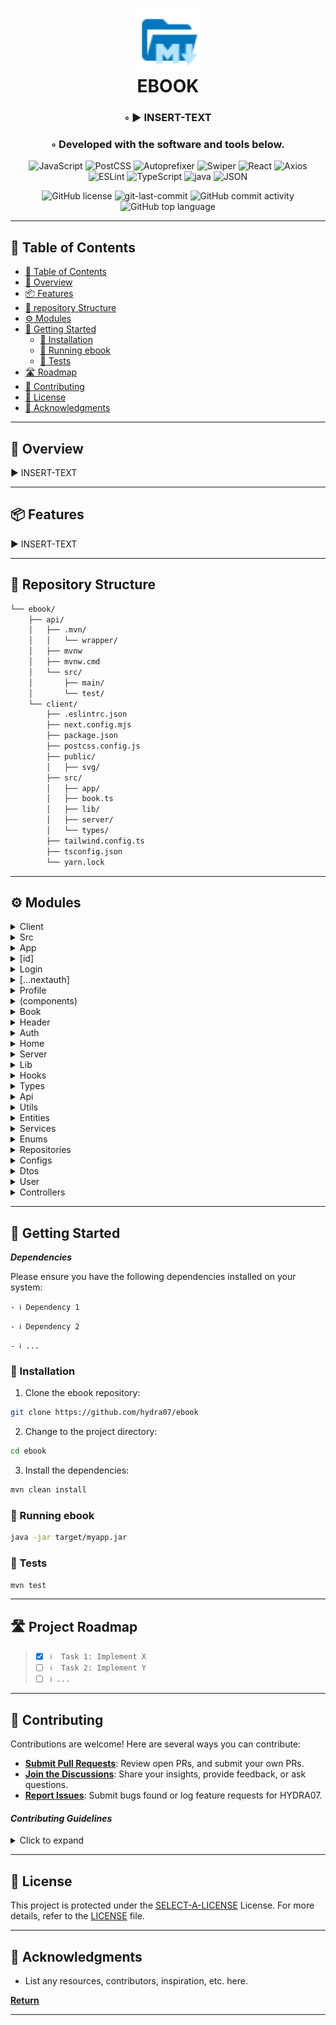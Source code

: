 <div align="center">
<h1 align="center">
<img src="https://raw.githubusercontent.com/PKief/vscode-material-icon-theme/ec559a9f6bfd399b82bb44393651661b08aaf7ba/icons/folder-markdown-open.svg" width="100" />
<br>EBOOK</h1>
<h3>◦ ► INSERT-TEXT</h3>
<h3>◦ Developed with the software and tools below.</h3>

<p align="center">
<img src="https://img.shields.io/badge/JavaScript-F7DF1E.svg?style=flat-square&logo=JavaScript&logoColor=black" alt="JavaScript" />
<img src="https://img.shields.io/badge/PostCSS-DD3A0A.svg?style=flat-square&logo=PostCSS&logoColor=white" alt="PostCSS" />
<img src="https://img.shields.io/badge/Autoprefixer-DD3735.svg?style=flat-square&logo=Autoprefixer&logoColor=white" alt="Autoprefixer" />
<img src="https://img.shields.io/badge/Swiper-6332F6.svg?style=flat-square&logo=Swiper&logoColor=white" alt="Swiper" />
<img src="https://img.shields.io/badge/React-61DAFB.svg?style=flat-square&logo=React&logoColor=black" alt="React" />

<img src="https://img.shields.io/badge/Axios-5A29E4.svg?style=flat-square&logo=Axios&logoColor=white" alt="Axios" />
<img src="https://img.shields.io/badge/ESLint-4B32C3.svg?style=flat-square&logo=ESLint&logoColor=white" alt="ESLint" />
<img src="https://img.shields.io/badge/TypeScript-3178C6.svg?style=flat-square&logo=TypeScript&logoColor=white" alt="TypeScript" />
<img src="https://img.shields.io/badge/java-%23ED8B00.svg?style=flat-square&logo=openjdk&logoColor=white" alt="java" />
<img src="https://img.shields.io/badge/JSON-000000.svg?style=flat-square&logo=JSON&logoColor=white" alt="JSON" />
</p>
<img src="https://img.shields.io/github/license/hydra07/ebook?style=flat-square&color=5D6D7E" alt="GitHub license" />
<img src="https://img.shields.io/github/last-commit/hydra07/ebook?style=flat-square&color=5D6D7E" alt="git-last-commit" />
<img src="https://img.shields.io/github/commit-activity/m/hydra07/ebook?style=flat-square&color=5D6D7E" alt="GitHub commit activity" />
<img src="https://img.shields.io/github/languages/top/hydra07/ebook?style=flat-square&color=5D6D7E" alt="GitHub top language" />
</div>

---

## 📖 Table of Contents
- [📖 Table of Contents](#-table-of-contents)
- [📍 Overview](#-overview)
- [📦 Features](#-features)
- [📂 repository Structure](#-repository-structure)
- [⚙️ Modules](#modules)
- [🚀 Getting Started](#-getting-started)
    - [🔧 Installation](#-installation)
    - [🤖 Running ebook](#-running-ebook)
    - [🧪 Tests](#-tests)
- [🛣 Roadmap](#-roadmap)
- [🤝 Contributing](#-contributing)
- [📄 License](#-license)
- [👏 Acknowledgments](#-acknowledgments)

---


## 📍 Overview

► INSERT-TEXT

---

## 📦 Features

► INSERT-TEXT

---


## 📂 Repository Structure

```sh
└── ebook/
    ├── api/
    │   ├── .mvn/
    │   │   └── wrapper/
    │   ├── mvnw
    │   ├── mvnw.cmd
    │   └── src/
    │       ├── main/
    │       └── test/
    └── client/
        ├── .eslintrc.json
        ├── next.config.mjs
        ├── package.json
        ├── postcss.config.js
        ├── public/
        │   ├── svg/
        ├── src/
        │   ├── app/
        │   ├── book.ts
        │   ├── lib/
        │   ├── server/
        │   └── types/
        ├── tailwind.config.ts
        ├── tsconfig.json
        └── yarn.lock

```

---


## ⚙️ Modules

<details closed><summary>Client</summary>

| File                                                                                       | Summary       |
| ---                                                                                        | ---           |
| [.eslintrc.json](https://github.com/hydra07/ebook/blob/main/client/.eslintrc.json)         | ► INSERT-TEXT |
| [yarn.lock](https://github.com/hydra07/ebook/blob/main/client/yarn.lock)                   | ► INSERT-TEXT |
| [tailwind.config.ts](https://github.com/hydra07/ebook/blob/main/client/tailwind.config.ts) | ► INSERT-TEXT |
| [tsconfig.json](https://github.com/hydra07/ebook/blob/main/client/tsconfig.json)           | ► INSERT-TEXT |
| [postcss.config.js](https://github.com/hydra07/ebook/blob/main/client/postcss.config.js)   | ► INSERT-TEXT |
| [next.config.mjs](https://github.com/hydra07/ebook/blob/main/client/next.config.mjs)       | ► INSERT-TEXT |
| [package.json](https://github.com/hydra07/ebook/blob/main/client/package.json)             | ► INSERT-TEXT |

</details>

<details closed><summary>Src</summary>

| File                                                                     | Summary       |
| ---                                                                      | ---           |
| [book.ts](https://github.com/hydra07/ebook/blob/main/client/src/book.ts) | ► INSERT-TEXT |

</details>

<details closed><summary>App</summary>

| File                                                                                 | Summary       |
| ---                                                                                  | ---           |
| [page.tsx](https://github.com/hydra07/ebook/blob/main/client/src/app/page.tsx)       | ► INSERT-TEXT |
| [globals.css](https://github.com/hydra07/ebook/blob/main/client/src/app/globals.css) | ► INSERT-TEXT |
| [layout.tsx](https://github.com/hydra07/ebook/blob/main/client/src/app/layout.tsx)   | ► INSERT-TEXT |

</details>

<details closed><summary>[id]</summary>

| File                                                                                           | Summary       |
| ---                                                                                            | ---           |
| [page.tsx](https://github.com/hydra07/ebook/blob/main/client/src/app/bookdetail/[id]/page.tsx) | ► INSERT-TEXT |

</details>

<details closed><summary>Login</summary>

| File                                                                                     | Summary       |
| ---                                                                                      | ---           |
| [route.ts](https://github.com/hydra07/ebook/blob/main/client/src/app/api/login/route.ts) | ► INSERT-TEXT |

</details>

<details closed><summary>[...nextauth]</summary>

| File                                                                                                  | Summary       |
| ---                                                                                                   | ---           |
| [route.ts](https://github.com/hydra07/ebook/blob/main/client/src/app/api/auth/[...nextauth]/route.ts) | ► INSERT-TEXT |

</details>

<details closed><summary>Profile</summary>

| File                                                                                   | Summary       |
| ---                                                                                    | ---           |
| [page.tsx](https://github.com/hydra07/ebook/blob/main/client/src/app/profile/page.tsx) | ► INSERT-TEXT |

</details>

<details closed><summary>(components)</summary>

| File                                                                                                            | Summary       |
| ---                                                                                                             | ---           |
| [SessionWrapper.tsx](https://github.com/hydra07/ebook/blob/main/client/src/app/(components)/SessionWrapper.tsx) | ► INSERT-TEXT |

</details>

<details closed><summary>Book</summary>

| File                                                                                                                     | Summary       |
| ---                                                                                                                      | ---           |
| [RatingBar.tsx](https://github.com/hydra07/ebook/blob/main/client/src/app/(components)/book/RatingBar.tsx)               | ► INSERT-TEXT |
| [BookDescriptions.tsx](https://github.com/hydra07/ebook/blob/main/client/src/app/(components)/book/BookDescriptions.tsx) | ► INSERT-TEXT |
| [Rating.tsx](https://github.com/hydra07/ebook/blob/main/client/src/app/(components)/book/Rating.tsx)                     | ► INSERT-TEXT |
| [BookImage.tsx](https://github.com/hydra07/ebook/blob/main/client/src/app/(components)/book/BookImage.tsx)               | ► INSERT-TEXT |
| [TypeDTO.java](https://github.com/hydra07/ebook/blob/main/api/src/main/java/com/restfull/api/dtos/book/TypeDTO.java)     | ► INSERT-TEXT |
| [BookDTO.java](https://github.com/hydra07/ebook/blob/main/api/src/main/java/com/restfull/api/dtos/book/BookDTO.java)     | ► INSERT-TEXT |

</details>

<details closed><summary>Header</summary>

| File                                                                                                           | Summary       |
| ---                                                                                                            | ---           |
| [index.tsx](https://github.com/hydra07/ebook/blob/main/client/src/app/(components)/header/index.tsx)           | ► INSERT-TEXT |
| [Search.tsx](https://github.com/hydra07/ebook/blob/main/client/src/app/(components)/header/Search.tsx)         | ► INSERT-TEXT |
| [User.tsx](https://github.com/hydra07/ebook/blob/main/client/src/app/(components)/header/User.tsx)             | ► INSERT-TEXT |
| [AuthButton.tsx](https://github.com/hydra07/ebook/blob/main/client/src/app/(components)/header/AuthButton.tsx) | ► INSERT-TEXT |

</details>

<details closed><summary>Auth</summary>

| File                                                                                                                                       | Summary       |
| ---                                                                                                                                        | ---           |
| [Register.tsx](https://github.com/hydra07/ebook/blob/main/client/src/app/(components)/auth/Register.tsx)                                   | ► INSERT-TEXT |
| [Login.tsx](https://github.com/hydra07/ebook/blob/main/client/src/app/(components)/auth/Login.tsx)                                         | ► INSERT-TEXT |
| [Google.tsx](https://github.com/hydra07/ebook/blob/main/client/src/app/(components)/auth/Google.tsx)                                       | ► INSERT-TEXT |
| [AuthRequestDTO.java](https://github.com/hydra07/ebook/blob/main/api/src/main/java/com/restfull/api/dtos/auth/AuthRequestDTO.java)         | ► INSERT-TEXT |
| [RegisterRequestDTO.java](https://github.com/hydra07/ebook/blob/main/api/src/main/java/com/restfull/api/dtos/auth/RegisterRequestDTO.java) | ► INSERT-TEXT |
| [AuthDTO.java](https://github.com/hydra07/ebook/blob/main/api/src/main/java/com/restfull/api/dtos/auth/AuthDTO.java)                       | ► INSERT-TEXT |
| [GoogleRequestDTO.java](https://github.com/hydra07/ebook/blob/main/api/src/main/java/com/restfull/api/dtos/auth/GoogleRequestDTO.java)     | ► INSERT-TEXT |
| [AuthResponseDTO.java](https://github.com/hydra07/ebook/blob/main/api/src/main/java/com/restfull/api/dtos/auth/AuthResponseDTO.java)       | ► INSERT-TEXT |

</details>

<details closed><summary>Home</summary>

| File                                                                                                     | Summary       |
| ---                                                                                                      | ---           |
| [TypeBook.tsx](https://github.com/hydra07/ebook/blob/main/client/src/app/(components)/home/TypeBook.tsx) | ► INSERT-TEXT |
| [BookCard.tsx](https://github.com/hydra07/ebook/blob/main/client/src/app/(components)/home/BookCard.tsx) | ► INSERT-TEXT |

</details>

<details closed><summary>Server</summary>

| File                                                                            | Summary       |
| ---                                                                             | ---           |
| [auth.ts](https://github.com/hydra07/ebook/blob/main/client/src/server/auth.ts) | ► INSERT-TEXT |

</details>

<details closed><summary>Lib</summary>

| File                                                                           | Summary       |
| ---                                                                            | ---           |
| [axios.ts](https://github.com/hydra07/ebook/blob/main/client/src/lib/axios.ts) | ► INSERT-TEXT |

</details>

<details closed><summary>Hooks</summary>

| File                                                                                                     | Summary       |
| ---                                                                                                      | ---           |
| [useAxiosAuth.ts](https://github.com/hydra07/ebook/blob/main/client/src/lib/hooks/useAxiosAuth.ts)       | ► INSERT-TEXT |
| [useRefreshToken.ts](https://github.com/hydra07/ebook/blob/main/client/src/lib/hooks/useRefreshToken.ts) | ► INSERT-TEXT |

</details>

<details closed><summary>Types</summary>

| File                                                                                         | Summary       |
| ---                                                                                          | ---           |
| [next-auth.d.ts](https://github.com/hydra07/ebook/blob/main/client/src/types/next-auth.d.ts) | ► INSERT-TEXT |

</details>

<details closed><summary>Api</summary>

| File                                                                                                                               | Summary       |
| ---                                                                                                                                | ---           |
| [mvnw](https://github.com/hydra07/ebook/blob/main/api/mvnw)                                                                        | ► INSERT-TEXT |
| [mvnw.cmd](https://github.com/hydra07/ebook/blob/main/api/mvnw.cmd)                                                                | ► INSERT-TEXT |
| [ApiApplication.java](https://github.com/hydra07/ebook/blob/main/api/src/main/java/com/restfull/api/ApiApplication.java)           | ► INSERT-TEXT |
| [ApiApplicationTests.java](https://github.com/hydra07/ebook/blob/main/api/src/test/java/com/restfull/api/ApiApplicationTests.java) | ► INSERT-TEXT |

</details>

<details closed><summary>Utils</summary>

| File                                                                                                                                       | Summary       |
| ---                                                                                                                                        | ---           |
| [DuplicationException.java](https://github.com/hydra07/ebook/blob/main/api/src/main/java/com/restfull/api/utils/DuplicationException.java) | ► INSERT-TEXT |
| [NotFoundException.java](https://github.com/hydra07/ebook/blob/main/api/src/main/java/com/restfull/api/utils/NotFoundException.java)       | ► INSERT-TEXT |
| [Hashed.java](https://github.com/hydra07/ebook/blob/main/api/src/main/java/com/restfull/api/utils/Hashed.java)                             | ► INSERT-TEXT |

</details>

<details closed><summary>Entities</summary>

| File                                                                                                              | Summary       |
| ---                                                                                                               | ---           |
| [User.java](https://github.com/hydra07/ebook/blob/main/api/src/main/java/com/restfull/api/entities/User.java)     | ► INSERT-TEXT |
| [Type.java](https://github.com/hydra07/ebook/blob/main/api/src/main/java/com/restfull/api/entities/Type.java)     | ► INSERT-TEXT |
| [Image.java](https://github.com/hydra07/ebook/blob/main/api/src/main/java/com/restfull/api/entities/Image.java)   | ► INSERT-TEXT |
| [Book.java](https://github.com/hydra07/ebook/blob/main/api/src/main/java/com/restfull/api/entities/Book.java)     | ► INSERT-TEXT |
| [Follow.java](https://github.com/hydra07/ebook/blob/main/api/src/main/java/com/restfull/api/entities/Follow.java) | ► INSERT-TEXT |

</details>

<details closed><summary>Services</summary>

| File                                                                                                                                              | Summary       |
| ---                                                                                                                                               | ---           |
| [DatabaseService.java](https://github.com/hydra07/ebook/blob/main/api/src/main/java/com/restfull/api/services/DatabaseService.java)               | ► INSERT-TEXT |
| [ImageService.java](https://github.com/hydra07/ebook/blob/main/api/src/main/java/com/restfull/api/services/ImageService.java)                     | ► INSERT-TEXT |
| [JwtService.java](https://github.com/hydra07/ebook/blob/main/api/src/main/java/com/restfull/api/services/JwtService.java)                         | ► INSERT-TEXT |
| [UserService.java](https://github.com/hydra07/ebook/blob/main/api/src/main/java/com/restfull/api/services/UserService.java)                       | ► INSERT-TEXT |
| [AuthService.java](https://github.com/hydra07/ebook/blob/main/api/src/main/java/com/restfull/api/services/AuthService.java)                       | ► INSERT-TEXT |
| [BookService.java](https://github.com/hydra07/ebook/blob/main/api/src/main/java/com/restfull/api/services/BookService.java)                       | ► INSERT-TEXT |
| [TypeService.java](https://github.com/hydra07/ebook/blob/main/api/src/main/java/com/restfull/api/services/TypeService.java)                       | ► INSERT-TEXT |
| [FollowService.java](https://github.com/hydra07/ebook/blob/main/api/src/main/java/com/restfull/api/services/FollowService.java)                   | ► INSERT-TEXT |
| [UserDetailsServiceImpl.java](https://github.com/hydra07/ebook/blob/main/api/src/main/java/com/restfull/api/services/UserDetailsServiceImpl.java) | ► INSERT-TEXT |

</details>

<details closed><summary>Enums</summary>

| File                                                                                                           | Summary       |
| ---                                                                                                            | ---           |
| [Role.java](https://github.com/hydra07/ebook/blob/main/api/src/main/java/com/restfull/api/enums/Role.java)     | ► INSERT-TEXT |
| [Rate.java](https://github.com/hydra07/ebook/blob/main/api/src/main/java/com/restfull/api/enums/Rate.java)     | ► INSERT-TEXT |
| [Status.java](https://github.com/hydra07/ebook/blob/main/api/src/main/java/com/restfull/api/enums/Status.java) | ► INSERT-TEXT |

</details>

<details closed><summary>Repositories</summary>

| File                                                                                                                                      | Summary       |
| ---                                                                                                                                       | ---           |
| [ImageRepository.java](https://github.com/hydra07/ebook/blob/main/api/src/main/java/com/restfull/api/repositories/ImageRepository.java)   | ► INSERT-TEXT |
| [FollowRepository.java](https://github.com/hydra07/ebook/blob/main/api/src/main/java/com/restfull/api/repositories/FollowRepository.java) | ► INSERT-TEXT |
| [TypeRepository.java](https://github.com/hydra07/ebook/blob/main/api/src/main/java/com/restfull/api/repositories/TypeRepository.java)     | ► INSERT-TEXT |
| [BookRepository.java](https://github.com/hydra07/ebook/blob/main/api/src/main/java/com/restfull/api/repositories/BookRepository.java)     | ► INSERT-TEXT |
| [UserRepository.java](https://github.com/hydra07/ebook/blob/main/api/src/main/java/com/restfull/api/repositories/UserRepository.java)     | ► INSERT-TEXT |

</details>

<details closed><summary>Configs</summary>

| File                                                                                                                             | Summary       |
| ---                                                                                                                              | ---           |
| [JwtAuthFilter.java](https://github.com/hydra07/ebook/blob/main/api/src/main/java/com/restfull/api/configs/JwtAuthFilter.java)   | ► INSERT-TEXT |
| [SecurityConfig.java](https://github.com/hydra07/ebook/blob/main/api/src/main/java/com/restfull/api/configs/SecurityConfig.java) | ► INSERT-TEXT |
| [TestConfig.java](https://github.com/hydra07/ebook/blob/main/api/src/main/java/com/restfull/api/configs/TestConfig.java)         | ► INSERT-TEXT |

</details>

<details closed><summary>Dtos</summary>

| File                                                                                                                              | Summary       |
| ---                                                                                                                               | ---           |
| [HeaderRequestDTO.java](https://github.com/hydra07/ebook/blob/main/api/src/main/java/com/restfull/api/dtos/HeaderRequestDTO.java) | ► INSERT-TEXT |
| [StandardErrorDTO.java](https://github.com/hydra07/ebook/blob/main/api/src/main/java/com/restfull/api/dtos/StandardErrorDTO.java) | ► INSERT-TEXT |

</details>

<details closed><summary>User</summary>

| File                                                                                                                 | Summary       |
| ---                                                                                                                  | ---           |
| [UserDTO.java](https://github.com/hydra07/ebook/blob/main/api/src/main/java/com/restfull/api/dtos/user/UserDTO.java) | ► INSERT-TEXT |

</details>

<details closed><summary>Controllers</summary>

| File                                                                                                                                                 | Summary       |
| ---                                                                                                                                                  | ---           |
| [AuthController.java](https://github.com/hydra07/ebook/blob/main/api/src/main/java/com/restfull/api/controllers/AuthController.java)                 | ► INSERT-TEXT |
| [AdminController.java](https://github.com/hydra07/ebook/blob/main/api/src/main/java/com/restfull/api/controllers/AdminController.java)               | ► INSERT-TEXT |
| [GlobalExceptionHandler.java](https://github.com/hydra07/ebook/blob/main/api/src/main/java/com/restfull/api/controllers/GlobalExceptionHandler.java) | ► INSERT-TEXT |
| [UserController.java](https://github.com/hydra07/ebook/blob/main/api/src/main/java/com/restfull/api/controllers/UserController.java)                 | ► INSERT-TEXT |
| [TestController.java](https://github.com/hydra07/ebook/blob/main/api/src/main/java/com/restfull/api/controllers/TestController.java)                 | ► INSERT-TEXT |

</details>

---

## 🚀 Getting Started

***Dependencies***

Please ensure you have the following dependencies installed on your system:

`- ℹ️ Dependency 1`

`- ℹ️ Dependency 2`

`- ℹ️ ...`

### 🔧 Installation

1. Clone the ebook repository:
```sh
git clone https://github.com/hydra07/ebook
```

2. Change to the project directory:
```sh
cd ebook
```

3. Install the dependencies:
```sh
mvn clean install
```

### 🤖 Running ebook

```sh
java -jar target/myapp.jar
```

### 🧪 Tests
```sh
mvn test
```

---


## 🛣 Project Roadmap

> - [X] `ℹ️  Task 1: Implement X`
> - [ ] `ℹ️  Task 2: Implement Y`
> - [ ] `ℹ️ ...`


---

## 🤝 Contributing

Contributions are welcome! Here are several ways you can contribute:

- **[Submit Pull Requests](https://github.com/hydra07/ebook/blob/main/CONTRIBUTING.md)**: Review open PRs, and submit your own PRs.
- **[Join the Discussions](https://github.com/hydra07/ebook/discussions)**: Share your insights, provide feedback, or ask questions.
- **[Report Issues](https://github.com/hydra07/ebook/issues)**: Submit bugs found or log feature requests for HYDRA07.

#### *Contributing Guidelines*

<details closed>
<summary>Click to expand</summary>

1. **Fork the Repository**: Start by forking the project repository to your GitHub account.
2. **Clone Locally**: Clone the forked repository to your local machine using a Git client.
   ```sh
   git clone <your-forked-repo-url>
   ```
3. **Create a New Branch**: Always work on a new branch, giving it a descriptive name.
   ```sh
   git checkout -b new-feature-x
   ```
4. **Make Your Changes**: Develop and test your changes locally.
5. **Commit Your Changes**: Commit with a clear and concise message describing your updates.
   ```sh
   git commit -m 'Implemented new feature x.'
   ```
6. **Push to GitHub**: Push the changes to your forked repository.
   ```sh
   git push origin new-feature-x
   ```
7. **Submit a Pull Request**: Create a PR against the original project repository. Clearly describe the changes and their motivations.

Once your PR is reviewed and approved, it will be merged into the main branch.

</details>

---

## 📄 License


This project is protected under the [SELECT-A-LICENSE](https://choosealicense.com/licenses) License. For more details, refer to the [LICENSE](https://choosealicense.com/licenses/) file.

---

## 👏 Acknowledgments

- List any resources, contributors, inspiration, etc. here.

[**Return**](#Top)

---

